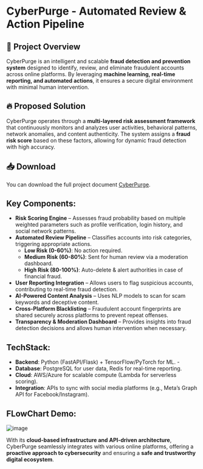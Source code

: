 # CyberPurge - Automated Review & Action Pipeline


## 🚀 Project Overview
CyberPurge is an intelligent and scalable **fraud detection and prevention system** designed to identify, review, and eliminate fraudulent accounts across online platforms. By leveraging **machine learning, real-time reporting, and automated actions**, it ensures a secure digital environment with minimal human intervention.

## 🔥 Proposed Solution
CyberPurge operates through a **multi-layered risk assessment framework** that continuously monitors and analyzes user activities, behavioral patterns, network anomalies, and content authenticity. The system assigns a **fraud risk score** based on these factors, allowing for dynamic fraud detection with high accuracy.

## 📥 Download
You can download the full project document [CyberPurge](CyberPurge.docx).

## Key Components:
- **Risk Scoring Engine** – Assesses fraud probability based on multiple weighted parameters such as profile verification, login history, and social network patterns.
- **Automated Review Pipeline** – Classifies accounts into risk categories, triggering appropriate actions.
  - **Low Risk (0-60%)**: No action required.
  - **Medium Risk (60-80%)**: Sent for human review via a moderation dashboard.
  - **High Risk (80-100%)**: Auto-delete & alert authorities in case of financial fraud.
- **User Reporting Integration** – Allows users to flag suspicious accounts, contributing to real-time fraud detection.
- **AI-Powered Content Analysis** – Uses NLP models to scan for scam keywords and deceptive content.
- **Cross-Platform Blacklisting** – Fraudulent account fingerprints are shared securely across platforms to prevent repeat offenses.
- **Transparency & Moderation Dashboard** – Provides insights into fraud detection decisions and allows human intervention when necessary.

## TechStack:

- **Backend**: Python (FastAPI/Flask) + TensorFlow/PyTorch for ML. -
- **Database**: PostgreSQL for user data, Redis for real-time reporting.
- **Cloud**: AWS/Azure for scalable compute (Lambda for serverless scoring).
- **Integration**: APIs to sync with social media platforms (e.g., Meta’s Graph API for 
Facebook/Instagram).

## FLowChart Demo:

![image](https://github.com/user-attachments/assets/68f881fc-89a9-4985-83ed-e8e2ce29a1fa)

With its **cloud-based infrastructure and API-driven architecture**, CyberPurge seamlessly integrates with various online platforms, offering a **proactive approach to cybersecurity** and ensuring a **safe and trustworthy digital ecosystem**.



